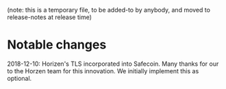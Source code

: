(note: this is a temporary file, to be added-to by anybody, and moved to
release-notes at release time)

Notable changes
===============

2018-12-10:   Horizen's TLS incorporated into Safecoin.   Many thanks for our to the Horzen team for this innovation.   We initially implement this as optional.
